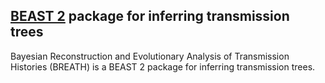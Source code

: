 ## [BEAST 2](http://beast2.org) package for inferring transmission trees

Bayesian Reconstruction and Evolutionary Analysis of Transmission Histories (BREATH) is a BEAST 2 package for inferring transmission trees.


